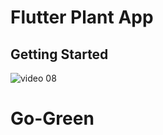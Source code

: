 # Flutter Plant App


## Getting Started

![video 08](https://user-images.githubusercontent.com/33403844/152975357-dfeae391-e6bf-4392-97d5-fce229e8869d.png)
# Go-Green
